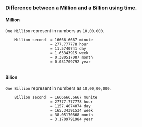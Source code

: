 ### Difference between a Million and a Billion using time.

#### Million
```One Million``` represent in numbers as ```10,00,000```.
```
    Million second  = 16666.6667 minute
                    = 277.777778 hour
                    = 11.5740741 day
                    = 1.65343915 week
                    = 0.380517087 month
                    = 0.031709792 year
   
```

#### Bilion
```One Billion``` represent in numbers as ```10,00,00,000```.
```
    Billion second  = 1666666.6667 munite
                    = 27777.777778 hour 
                    = 1157.4074074 day
                    = 165.34391534 week
                    = 38.05170868 month
                    = 3.1709791984 year
```